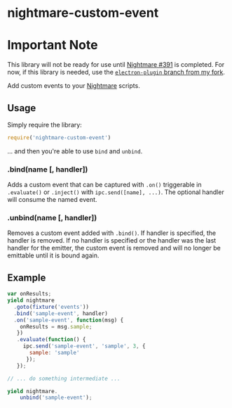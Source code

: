 nightmare-custom-event
======================

# Important Note
This library will not be ready for use until [Nightmare #391](https://github.com/segmentio/nightmare/issues/391) is completed.  For now, if this library is needed, use the [`electron-plugin` branch from my fork](https://github.com/rosshinkley/nightmare/tree/electron-plugin).

Add custom events to your [Nightmare](http://github.com/segmentio/nightmare) scripts.

## Usage
Simply require the library: 

```js
require('nightmare-custom-event')
```

... and then you're able to use `bind` and `unbind`.

### .bind(name [, handler])
Adds a custom event that can be captured with `.on()` triggerable in `.evaluate()` or `.inject()` with `ipc.send([name], ...)`. The optional handler will consume the named event.

### .unbind(name [, handler])

Removes a custom event added with `.bind()`. If handler is specified, the handler is removed. If no handler is specified or the handler was the last handler for the emitter, the custom event is removed and will no longer be emittable until it is bound again.


## Example

```js
var onResults;
yield nightmare
  .goto(fixture('events'))
  .bind('sample-event', handler)
  .on('sample-event', function(msg) {
    onResults = msg.sample;
   })
   .evaluate(function() {
     ipc.send('sample-event', 'sample', 3, {
       sample: 'sample'
      });
   });

// ... do something intermediate ...

yield nightmare.
    unbind('sample-event');
```
